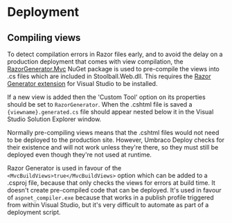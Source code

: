 # Deployment

## Compiling views

To detect compilation errors in Razor files early, and to avoid the delay on a production deployment that comes with view compilation, the [RazorGenerator.Mvc](https://github.com/RazorGenerator/RazorGenerator) NuGet package is used to pre-compile the views into .cs files which are included in Stoolball.Web.dll. This requires the [Razor Generator extension](https://marketplace.visualstudio.com/items?itemName=DavidEbbo.RazorGenerator) for Visual Studio to be installed.

If a new view is added then the 'Custom Tool' option on its properties should be set to `RazorGenerator`. When the .cshtml file is saved a `{viewname}.generated.cs` file should appear nested below it in the Visual Studio Solution Explorer window.

Normally pre-compiling views means that the .cshtml files would not need to be deployed to the production site. However, Umbraco Deploy checks for their existence and will not work unless they're there, so they must still be deployed even though they're not used at runtime.

Razor Generator is used in favour of the `<MvcBuildViews>true</MvcBuildViews>` option which can be added to a .csproj file, because that only checks the views for errors at build time. It doesn't create pre-compiled code that can be deployed. It's used in favour of `aspnet_compiler.exe` because that works in a publish profile triggered from within Visual Studio, but it's very difficult to automate as part of a deployment script.
